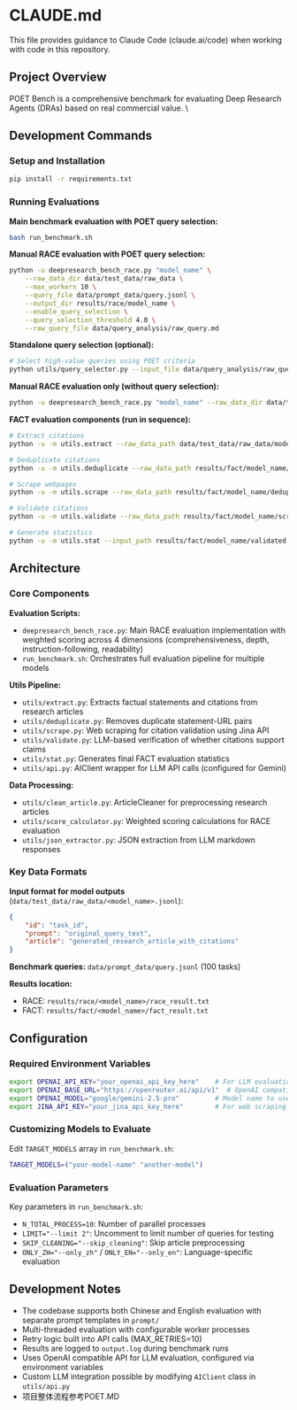 # CLAUDE.md

This file provides guidance to Claude Code (claude.ai/code) when working with code in this repository.

## Project Overview

POET Bench is a comprehensive benchmark for evaluating Deep Research Agents (DRAs) based on real commercial value. \

## Development Commands

### Setup and Installation
```bash
pip install -r requirements.txt
```

### Running Evaluations

**Main benchmark evaluation with POET query selection:**
```bash
bash run_benchmark.sh
```

**Manual RACE evaluation with POET query selection:**
```bash
python -u deepresearch_bench_race.py "model_name" \
    --raw_data_dir data/test_data/raw_data \
    --max_workers 10 \
    --query_file data/prompt_data/query.jsonl \
    --output_dir results/race/model_name \
    --enable_query_selection \
    --query_selection_threshold 4.0 \
    --raw_query_file data/query_analysis/raw_query.md
```

**Standalone query selection (optional):**
```bash
# Select high-value queries using POET criteria
python utils/query_selector.py --input_file data/query_analysis/raw_query.md --output_dir data/query_analysis/ --threshold 4.0 --export_selected
```

**Manual RACE evaluation only (without query selection):**
```bash
python -u deepresearch_bench_race.py "model_name" --raw_data_dir data/test_data/raw_data --max_workers 10 --query_file data/prompt_data/query.jsonl --output_dir results/race/model_name
```

**FACT evaluation components (run in sequence):**
```bash
# Extract citations
python -u -m utils.extract --raw_data_path data/test_data/raw_data/model_name.jsonl --output_path results/fact/model_name/extracted.jsonl --query_data_path data/prompt_data/query.jsonl --n_total_process 10

# Deduplicate citations
python -u -m utils.deduplicate --raw_data_path results/fact/model_name/extracted.jsonl --output_path results/fact/model_name/deduplicated.jsonl --query_data_path data/prompt_data/query.jsonl --n_total_process 10

# Scrape webpages
python -u -m utils.scrape --raw_data_path results/fact/model_name/deduplicated.jsonl --output_path results/fact/model_name/scraped.jsonl --n_total_process 10

# Validate citations
python -u -m utils.validate --raw_data_path results/fact/model_name/scraped.jsonl --output_path results/fact/model_name/validated.jsonl --query_data_path data/prompt_data/query.jsonl --n_total_process 10

# Generate statistics
python -u -m utils.stat --input_path results/fact/model_name/validated.jsonl --output_path results/fact/model_name/fact_result.txt
```

## Architecture

### Core Components

**Evaluation Scripts:**
- `deepresearch_bench_race.py`: Main RACE evaluation implementation with weighted scoring across 4 dimensions (comprehensiveness, depth, instruction-following, readability)
- `run_benchmark.sh`: Orchestrates full evaluation pipeline for multiple models

**Utils Pipeline:**
- `utils/extract.py`: Extracts factual statements and citations from research articles
- `utils/deduplicate.py`: Removes duplicate statement-URL pairs
- `utils/scrape.py`: Web scraping for citation validation using Jina API
- `utils/validate.py`: LLM-based verification of whether citations support claims
- `utils/stat.py`: Generates final FACT evaluation statistics
- `utils/api.py`: AIClient wrapper for LLM API calls (configured for Gemini)

**Data Processing:**
- `utils/clean_article.py`: ArticleCleaner for preprocessing research articles
- `utils/score_calculator.py`: Weighted scoring calculations for RACE evaluation
- `utils/json_extractor.py`: JSON extraction from LLM markdown responses

### Key Data Formats

**Input format for model outputs** (`data/test_data/raw_data/<model_name>.jsonl`):
```json
{
    "id": "task_id",
    "prompt": "original_query_text",
    "article": "generated_research_article_with_citations"
}
```

**Benchmark queries:** `data/prompt_data/query.jsonl` (100 tasks)

**Results location:**
- RACE: `results/race/<model_name>/race_result.txt`
- FACT: `results/fact/<model_name>/fact_result.txt`

## Configuration

### Required Environment Variables
```bash
export OPENAI_API_KEY="your_openai_api_key_here"    # For LLM evaluation
export OPENAI_BASE_URL="https://openrouter.ai/api/v1"  # OpenAI compatible API base URL
export OPENAI_MODEL="google/gemini-2.5-pro"         # Model name to use
export JINA_API_KEY="your_jina_api_key_here"        # For web scraping
```

### Customizing Models to Evaluate
Edit `TARGET_MODELS` array in `run_benchmark.sh`:
```bash
TARGET_MODELS=("your-model-name" "another-model")
```

### Evaluation Parameters
Key parameters in `run_benchmark.sh`:
- `N_TOTAL_PROCESS=10`: Number of parallel processes
- `LIMIT="--limit 2"`: Uncomment to limit number of queries for testing
- `SKIP_CLEANING="--skip_cleaning"`: Skip article preprocessing
- `ONLY_ZH="--only_zh"` / `ONLY_EN="--only_en"`: Language-specific evaluation

## Development Notes

- The codebase supports both Chinese and English evaluation with separate prompt templates in `prompt/`
- Multi-threaded evaluation with configurable worker processes
- Retry logic built into API calls (MAX_RETRIES=10)
- Results are logged to `output.log` during benchmark runs
- Uses OpenAI compatible API for LLM evaluation, configured via environment variables
- Custom LLM integration possible by modifying `AIClient` class in `utils/api.py`
- 项目整体流程参考POET.MD